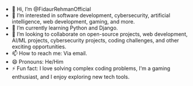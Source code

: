 - 👋 Hi, I’m @FidaurRehmanOfficial
- 👀 I’m interested in software development, cybersecurity, artificial intelligence, web development, gaming, and more.
- 🌱 I’m currently learning Python and Django.
- 💞️ I’m looking to collaborate on open-source projects, web development, AI/ML projects, cybersecurity projects, coding challenges, and other exciting opportunities.
- 📫 How to reach me: Via email.
- 😄 Pronouns: He/Him
- ⚡ Fun fact: I love solving complex coding problems, I'm a gaming enthusiast, and I enjoy exploring new tech tools.

<!---
FidaurRehmanOfficial/FidaurRehmanOfficial is a ✨ special ✨ repository because its `README.md` (this file) appears on your GitHub profile.
You can click the Preview link to take a look at your changes.
--->
